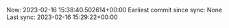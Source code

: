 Now: 2023-02-16 15:38:40.502614+00:00 Earliest commit since sync: None Last sync: 2023-02-16 15:29:22+00:00
